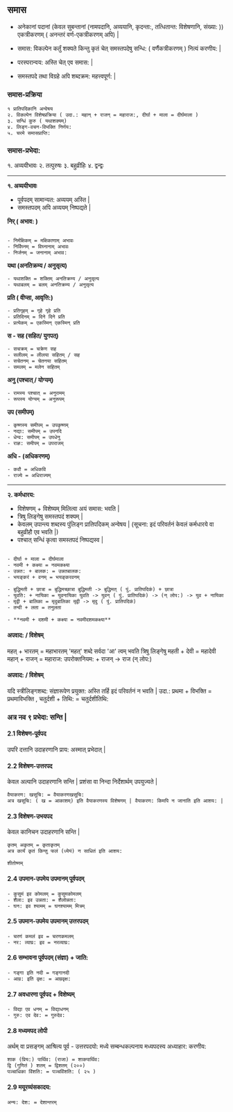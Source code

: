 ## समास

- अनेकानां पदानां (केवल सुबन्तानां (नामपदानि, अव्ययानि, कृदन्ता:, तत्धितान्त: विशेषणानि, संख्या: )) एकत्रीकरणम् ( अनन्तरं वर्ण-एकत्रीकरणम् अपि) |

- समास: विकल्पेन कर्तुं शक्यते किन्तु कृतं चेत् समस्तपदेषु सन्धि: ( वर्णैकत्रीकरणम् ) नित्यं करणीय: |

- परस्परान्वय: अस्ति चेत् एव समास: |
- समस्तपदे तथा विग्रहे अपि शब्दक्रम: महत्त्वपूर्ण: |

### समास-प्रक्रिया

    १ प्रातिपदिकानि अन्वेषय
    २. विकल्पेन विशेषप्रक्रिया ( उदा.: महान् + राजन् = महाराज:, दीर्घा + माला = दीर्घमाला )
    ३. सन्धिं कुरु ( यथाशक्यम्)
    ४. लिङ्ग-वचन-विभक्ति निर्णय:
    ५. चरमे समासप्राप्ति:

### समास-प्रभेदा:

१. अव्ययीभावः
२. तत्पुरुषः
३. बहुव्रीहिः
४. द्वन्द्वः

<hr />

**१. अव्ययीभावः**

- पूर्वपदम् सामान्यत: अव्ययम् अस्ति |
- समस्तपदम् अपि अव्ययम् निष्पद्यते |

**निर् ( अभाव: )**

```

- निर्मक्षिकम् = मक्षिकाणाम् अभावः
- निर्विघ्नम् = विघ्नानाम् अभावः
- निर्जनम् = जनानाम् अभाव:
```

**यथा (अनतिक्रम्य / अनुसृत्य)**

```
- यथाशक्ति = शक्तिम् अनतिक्रम्य / अनुसृत्य
- यथाबलम् = बलम् अनतिक्रम्य / अनुसृत्य
```

**प्रति ( वीप्सा, आवृत्ति:)**

```
- प्रतिगृहम् = गृहे गृहे प्रति
- प्रतिदिनम् = दिने दिने प्रति
- प्रत्येकम् = एकस्मिन् एकस्मिन् प्रति
```

**स - सह (सहित/ युगपत्)**

```
- सचक्रम् = चक्रेण सह
- सलीलम् = लीलया सहितम् / सह
- सचेतनम् = चेतनया सहितम्
- समलम् = मलेन सहितम्
```

**अनु (पश्चात् / योग्यम्)**

```
- रामस्य पश्चात् = अनुरामम्
- रूपस्य योग्यम् = अनुरूपम्
```

**उप (समीपम्)**

```
- कृष्णस्य समीपम् = उपकृष्णम्
- नद्या: समीपम् = उपनदि
- धेन्व: समीपम् = उपधेनु
- राज्ञ: समीपम् = उपराजम्
```

**अधि - (अधिकरणम्)**

```
- कवौ = अधिकवि
- राज्ये = अधिराज्यम्
```

<hr />

**२. कर्मधारय:**

- विशेषणम् + विशेष्यम् मिलित्वा अयं समास: भवति |
- त्रिषु लिङ्गेषु समस्तपदं शक्यम् |
- केवलम् उपान्त्य शब्दस्य पुंलिङ्ग प्रातिपदिकम् अन्वेषय | (सूचना: इदं परिवर्तनं केवलं कर्मधारये वा बहुव्रीहौ एव भवति |)
- पश्चात् सन्धिं कृत्वा समस्तपदं निष्पद्यस्व |

```

- दीर्घा + माला = दीर्घमाला
- नवमी + कक्ष्या = नवमकक्ष्या
- उन्नत: + बालक: = उन्नतबालक:
- भयङ्करं + वनम् = भयङ्करवनम्

- बुद्धिमती + छात्रा = बुद्धिमच्छात्रा बुद्धिमती -> बुद्धिमत् ( पुं. प्रातिपदिकं) + छात्रा
- युवति: + नायिका = युवनायिका युवति -> युवन् ( पुं. प्रातिपदिकं) -> (न् लोप:) -> युव + नायिका
- मृद्वी + बालिका = मृदुबालिका मृद्वी -> मृदु ( पुं. प्रातिपदिकं)
- तन्वी + लता = तनुलता

- **नवमी + दशमी + कक्ष्या = नवमीदशमकक्ष्या**
```

#### अपवाद: / विशेषम्

महत् + भारतम् = महाभारतम् 'महत्' शब्दे सर्वदा 'आ' त्वम् भवति त्रिषु लिङ्गेषु
महती + देवी = महादेवी
महान् + राजन् = महाराज: उपरोक्तनियम: + राजन् -> राज (न् लोप:)

#### अपवाद: / विशेषम्

यदि स्त्रीलिङ्गशब्द: संज्ञारूपेण प्रयुक्त: अस्ति तर्हि इदं परिवर्तनं न भवति |
उदा.: प्रथमा + विभक्ति = प्रथमाविभक्ति , चतुर्दशी + तिथि: = चतुर्दशीतिथि:

### अत्र नव ९ प्रभेदा: सन्ति |

#### 2.1 विशेषण-पूर्वपद

उपरि दत्तानि उदाहरणानि प्राय: अस्मात् प्रभेदात् |

#### 2.2 विशेषण-उत्तरपद

केवल अल्पानि उदाहरणानि सन्ति | प्रशंसा वा निन्दा निर्देशार्थम् उपयुज्यते |


```
वैयाकरण: खसूचि: = वैयाकरणखसूचि:
अत्र खसूचि: ( ख = आकाशम्) इति वैयाकरणस्य विशेषणम् | वैयाकरण: किमपि न जानाति इति आशय: |
```

#### 2.3 विशेषण-उभयपद

केवल कानिचन उदाहरणानि सन्ति |

```
कृतम् अकृतम् = कृताकृतम्
अत्र कार्यं कृतं किन्तु फलं (ध्येयं) न साधितं इति आशय:

शीतोष्णम् 
```


#### 2.4 उपमान-उपमेय उपमानम् पूर्वपदम् 

```
- कुसुमं इव कोमलम् = कुसुमकोमलम्
- शैला: इव उन्नता: = शैलोन्नता:
- घन: इव श्यामम् = घनश्यामम् मित्रम्
```

#### 2.5 उपमान-उपमेय उपमानम् उत्तरपदम्

```
- चरणं कमलं इव = चरणकमलम्
- नर: व्याघ्र: इव = नरव्याघ्र:
```

#### 2.6 सम्भावना पूर्वपदम् (संज्ञा) + जाति:

```
- गङ्गा इति नदी = गङ्गानदी
- आम्र: इति वृक्ष: = आम्रवृक्ष:
```

#### 2.7 अवधारणा पूर्वपद + विशेष्यम्

```
- विद्या एव धनम् = विद्याधनम्
- गुरु: एव देव: = गुरुदेव:
```

#### 2.8 मध्यमपद लोपी

अर्थम् वा प्रसङ्गम् आश्रित्य पूर्व - उत्तरपदयो: मध्ये सम्बन्धकल्पनाय मध्यपदस्य अध्याहार: करणीय:

```
शाक (प्रिय:) पार्थिव: (राजा) = शाकपार्थिव:
द्वि (गुणितं ) शतम् = द्विशतम् (२००)
पञ्चाधिका विंशति: = पञ्चविंशति: ( २५ )
```

#### 2.9 मयूरव्यंसकादय:

```
अन्य: देश: = देशान्तरम् 
``` 
